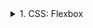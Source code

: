 <details>
<summary>1. CSS: Flexbox</summary>

## CSS: Flexbox

**`Flexbox`** — bu elementlarni **qator** yoki **ustun** bo‘yicha, gorizontal va vertikal joylashtirishni osonlashtiradigan kuchli layout tizimi.  
U yordamida menyular, kartalar, tugmalar qatori va responsiv dizaynni qulay yasash mumkin.  

---

## Nima uchun Flexbox?

- Elementlarni **markazga joylashtirish** juda oson.  
- **Yonma-yon joylashtirish** uchun float yoki inline-block kerak emas.  
- **Responsiv dizayn** (telefon, planshet, kompyuter) qilish qulay.  
- Elementlar **sig‘masa pastga tushishi** mumkin.  

---

## Asosiy xususiyatlar

### 1. `display: flex`
Konteynerni **flex rejimiga** o‘tkazadi.  
Ichidagi elementlar **flex-item** bo‘ladi.  

```css
.container {
  display: flex;
}
```

3. **justify-content (Gorizontal joylashuv)**
Elementlarni asosiy o‘qda (`row` uchun chap-o‘ng, `column` uchun yuqori-past) joylashtiradi:

`center` → markazda

`space-between` → ikki chetga, o‘rtasi teng bo‘shliq

`space-around` → elementlar orasida va chetlarda bo‘shliq

`space-evenly` → barcha bo‘shliqlar teng

```css
.container {
  display: flex;
  justify-content: space-between;
}
```

4. **align-items (Vertikal joylashuv)**
Elementlarni kesishgan o‘qda (`row` uchun yuqori-past, `column` uchun chap-o‘ng) joylashtiradi:

`center` → markazda
`end` → pastdan

```css
.container {
  display: flex;
  align-items: center;
}
```
